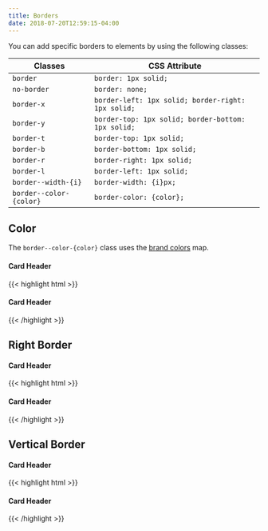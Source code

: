 ```yaml
---
title: Borders
date: 2018-07-20T12:59:15-04:00
---
```

You can add specific borders to elements by using the following classes:

| Classes                 | CSS Attribute                                      |
| ----------------------- | -------------------------------------------------- |
| `border`                | `border: 1px solid;`                               |
| `no-border`             | `border: none;`                                    |
| `border-x`              | `border-left: 1px solid; border-right: 1px solid;` |
| `border-y`              | `border-top: 1px solid; border-bottom: 1px solid;` |
| `border-t`              | `border-top: 1px solid;`                           |
| `border-b`              | `border-bottom: 1px solid;`                        |
| `border-r`              | `border-right: 1px solid;`                         |
| `border-l`              | `border-left: 1px solid;`                          |
| `border--width-{i}`     | `border-width: {i}px;`                             |
| `border--color-{color}` | `border-color: {color};`                           |


## Color

The `border--color-{color}` class uses the [brand colors](/section-color.html#kssref-color-brandcolors) map.

<div class="block-container">
  <div class="block laptop-up-3">
    <div class="card">
      <h4 class="border-b border--color-navy pb-2 mb-2">Card Header</h4>
      <div class="card__content">
        <p class="skeleton" data-lines="7" data-animation="true"></p>
      </div>
    </div>
  </div>
</div>

<div class="mt-4 mb-4">
{{< highlight html >}}
<div class="block-container">
  <div class="block laptop-up-3">
    <div class="card">
      <h4 class="border-b border--color-navy pb-2 mb-2">Card Header</h4>
      <div class="card__content">
        <!-- Card content goes here! -->
      </div>
    </div>
  </div>
</div>
{{< /highlight >}}
</div>


## Right Border
<div class="block-container">
  <div class="block laptop-up-3">
    <div class="card">
      <h4 class="pb-2 mb-2">Card Header</h4>
      <div class="card__content block-container blocks px-3">
        <div class="block block-6 border-r border--color-med-blue">
          <p class="skeleton" data-lines="7" data-animation="true"></p>
        </div>
        <div class="block block-6">
          <p class="skeleton" data-lines="7" data-animation="true"></p>
        </div>
      </div>
    </div>
  </div>
</div>

<div class="mt-4 mb-4">
{{< highlight html >}}
<div class="block-container">
  <div class="block laptop-up-3">
    <div class="card">
      <h4 class="pb-2 mb-2">Card Header</h4>
      <div class="card__content block-container blocks px-3">
        <div class="block block-6 border-r border--color-med-blue">
          <!-- Card content goes here! -->
        </div>
        <div class="block block-6">
          <!-- Card content goes here! -->
        </div>
      </div>
    </div>
  </div>
</div>
{{< /highlight >}}
</div>


## Vertical Border
<div class="block-container">
  <div class="block laptop-up-3">
    <div class="card">
      <h4 class="border-y border--color-orange py-2 mb-2">Card Header</h4>
      <div class="card__content">
        <p class="skeleton" data-lines="7" data-animation="true"></p>
      </div>
    </div>
  </div>
</div>

<div class="mt-4 mb-4">
{{< highlight html >}}
<div class="block-container">
  <div class="block laptop-up-3">
    <div class="card">
      <h4 class="border-y border--color-orange py-2 mb-2">Card Header</h4>
      <div class="card__content">
        <!-- Card content goes here! -->
      </div>
    </div>
  </div>
</div>
{{< /highlight >}}
</div>